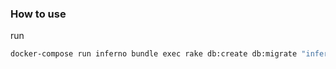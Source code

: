 ### How to use

run
```sh
docker-compose run inferno bundle exec rake db:create db:migrate "inferno:execute_batch[./batch/inferno.onc-program-ui-compatible.json]"
```
